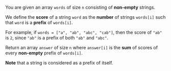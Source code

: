 You are given an array `words` of size `n` consisting of **non-empty** strings.

We define the **score** of a string `word` as the **number** of strings `words[i]` such that `word` is a **prefix** of `words[i]`.

For example, if `words = ["a", "ab", "abc", "cab"]`, then the score of `"ab"` is `2`, since `"ab"` is a prefix of both `"ab"` and `"abc"`.

Return an array `answer` of size `n` where `answer[i]` is the **sum** of scores of every **non-empty** prefix of `words[i]`.

**Note** that a string is considered as a prefix of itself.